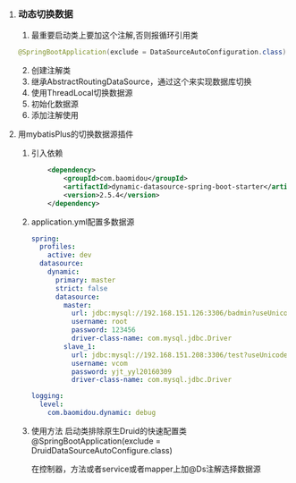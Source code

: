 1. ### 动态切换数据
    1. 最重要启动类上要加这个注解,否则报循环引用类
    ```java
    @SpringBootApplication(exclude = DataSourceAutoConfiguration.class)
    
    ```
    2. 创建注解类
    3. 继承AbstractRoutingDataSource，通过这个来实现数据库切换
    4. 使用ThreadLocal切换数据源
    5. 初始化数据源
    5. 添加注解使用

2. 用mybatisPlus的切换数据源插件
    1. 引入依赖
        ```xml
            <dependency>
                <groupId>com.baomidou</groupId>
                <artifactId>dynamic-datasource-spring-boot-starter</artifactId>
                <version>2.5.4</version>
            </dependency>
        ```
    2. application.yml配置多数据源
        ```yaml
        spring:
          profiles:
            active: dev
          datasource:
            dynamic:
              primary: master
              strict: false
              datasource:
                master:
                  url: jdbc:mysql://192.168.151.126:3306/badmin?useUnicode=true&characterEncoding=utf-8&useAffectedRows=true&serverTimezone=UTC
                  username: root
                  password: 123456
                  driver-class-name: com.mysql.jdbc.Driver
                slave_1:
                  url: jdbc:mysql://192.168.151.208:3306/test?useUnicode=true&characterEncoding=utf-8&useAffectedRows=true&serverTimezone=UTC
                  username: vcom
                  password: yjt_yyl20160309
                  driver-class-name: com.mysql.jdbc.Driver
        
        logging:
          level:
            com.baomidou.dynamic: debug
        ```
    3. 使用方法
       启动类排除原生Druid的快速配置类@SpringBootApplication(exclude = DruidDataSourceAutoConfigure.class)
       
       在控制器，方法或者service或者mapper上加@Ds注解选择数据源